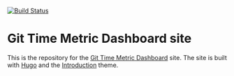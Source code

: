 [![Build Status](https://travis-ci.com/acuarica/gtmdash.io.svg?branch=master)](https://travis-ci.com/acuarica/gtmdash.io)

# Git Time Metric Dashboard site

This is the repository for the [Git Time Metric Dashboard](https://github.com/acuarica/gtm-web) site.
The site is built with [Hugo](https://gohugo.io/) and the [Introduction](https://themes.gohugo.io/hugo-theme-introduction/) theme.

